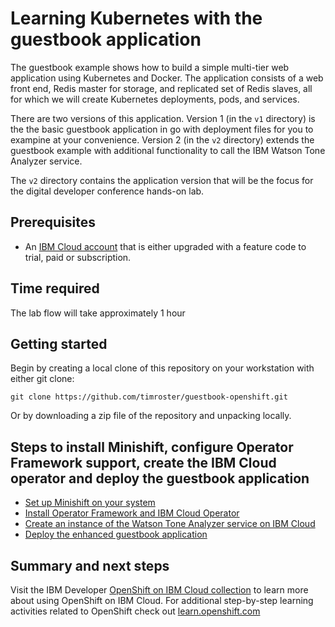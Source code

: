 # Learning Kubernetes with the guestbook application

The guestbook example shows how to build a simple multi-tier web application using Kubernetes and Docker. The application consists of a web front end, Redis master for storage, and replicated set of Redis slaves, all for which we will create Kubernetes deployments, pods, and services.

There are two versions of this application. Version 1 (in the `v1` directory) is the the basic guestbook application in go with deployment files for you to exampine at your convenience. Version 2 (in the `v2` directory) extends the guestbook example with additional functionality to call the IBM Watson Tone Analyzer service.

The `v2` directory contains the application version that will be the focus for the digital developer conference hands-on lab.

## Prerequisites

* An [IBM Cloud account](http://ibm.biz/Bdz3ru) that is either upgraded with a feature code to trial, paid or subscription.

## Time required

The lab flow will take approximately 1 hour

## Getting started

Begin by creating a local clone of this repository on your workstation with either git clone:

```text
git clone https://github.com/timroster/guestbook-openshift.git
```

Or by downloading a zip file of the repository and unpacking locally.

## Steps to install Minishift, configure Operator Framework support, create the IBM Cloud operator and deploy the guestbook application

* [Set up Minishift on your system](workshop/minishift.md)
* [Install Operator Framework and IBM Cloud Operator](workshop/ibm-operator.md)
* [Create an instance of the Watson Tone Analyzer service on IBM Cloud](workshop/create-tone.md)
* [Deploy the enhanced guestbook application](workshop/deploy-guestbook.md)

## Summary and next steps

Visit the IBM Developer [OpenShift on IBM Cloud collection](https://developer.ibm.com/collections/openshift-on-ibm/) to learn more about using OpenShift on IBM Cloud. For additional step-by-step learning activities related to OpenShift check out [learn.openshift.com](https://learn.openshift.com)
